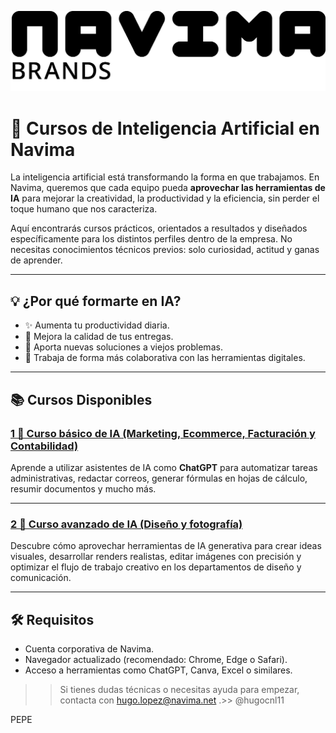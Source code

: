 ![Navima Logo](/navima_logo_negro.png)

# 🤖 Cursos de Inteligencia Artificial en **Navima**

La inteligencia artificial está transformando la forma en que trabajamos. En Navima, queremos que cada equipo pueda **aprovechar las herramientas de IA** para mejorar la creatividad, la productividad y la eficiencia, sin perder el toque humano que nos caracteriza.

Aquí encontrarás cursos prácticos, orientados a resultados y diseñados específicamente para los distintos perfiles dentro de la empresa. No necesitas conocimientos técnicos previos: solo curiosidad, actitud y ganas de aprender.

---

## 💡 ¿Por qué formarte en IA?

- ✨ Aumenta tu productividad diaria.  
- 🎯 Mejora la calidad de tus entregas.  
- 🧰 Aporta nuevas soluciones a viejos problemas.  
- 🤝 Trabaja de forma más colaborativa con las herramientas digitales.

---

## 📚 Cursos Disponibles

### [1 🧠 Curso básico de IA (Marketing, Ecommerce, Facturación y Contabilidad) ](curso_ia_oficina.md)

Aprende a utilizar asistentes de IA como **ChatGPT** para automatizar tareas administrativas, redactar correos, generar fórmulas en hojas de cálculo, resumir documentos y mucho más.

---

### [2 🎨 Curso avanzado de IA (Diseño y fotografía) ](curso_ia_diseno_avanzado.md)

Descubre cómo aprovechar herramientas de IA generativa para crear ideas visuales, desarrollar renders realistas, editar imágenes con precisión y optimizar el flujo de trabajo creativo en los departamentos de diseño y comunicación.

---

## 🛠️ Requisitos

- Cuenta corporativa de Navima.
- Navegador actualizado (recomendado: Chrome, Edge o Safari).
- Acceso a herramientas como ChatGPT, Canva, Excel o similares.

>>Si tienes dudas técnicas o necesitas ayuda para empezar, contacta con hugo.lopez@navima.net .>>
@hugocnl11 

PEPE


